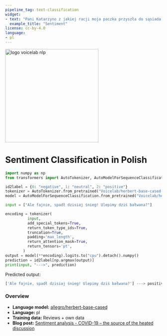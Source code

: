 ```yaml
---
pipeline_tag: text-classification
widget:
- text: "Pani Katarzyno z jakiej racji moja paczka przyszła do sąsiada zamiast do mnie? Nie można poprawnie nadać paczki?"
  example_title: "Sentiment"
license: cc-by-4.0
language: 
- pl
---
```


<img src="https://public.3.basecamp.com/p/rs5XqmAuF1iEuW6U7nMHcZeY/upload/download/VL-NLP-short.png" alt="logo voicelab nlp" style="width:300px;"/>

# Sentiment Classification in Polish

```python
import numpy as np
from transformers import AutoTokenizer, AutoModelForSequenceClassification

id2label = {0: "negative", 1: "neutral", 2: "positive"}
tokenizer = AutoTokenizer.from_pretrained("Voicelab/herbert-base-cased-sentiment")
model = AutoModelForSequenceClassification.from_pretrained("Voicelab/herbert-base-cased-sentiment")

input = ["Ale fajnie, spadł dzisiaj śnieg! Ulepimy dziś bałwana?"]

encoding = tokenizer(
          input,
          add_special_tokens=True,
          return_token_type_ids=True,
          truncation=True,
          padding='max_length',
          return_attention_mask=True,
          return_tensors='pt',
        )
output = model(**encoding).logits.to("cpu").detach().numpy()
prediction = id2label[np.argmax(output)]
print(input, "--->", prediction)

```

Predicted output:
```python
['Ale fajnie, spadł dzisiaj śnieg! Ulepimy dziś bałwana?'] ---> positive
```

### Overview
- **Language model:** [allegro/herbert-base-cased](https://huggingface.co/allegro/herbert-base-cased)   
- **Language:** pl
- **Training data:** Reviews + own data
- **Blog post:** [Sentiment analysis - COVID-19 – the source of the heated discussion](https://voicelab.ai/covid-19-the-source-of-the-heated-discussion)


